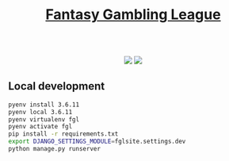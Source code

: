 <h1 align="center"><a href="http://olliefgl.pythonanywhere.com/"/>Fantasy Gambling League</a></h1>
</br></br>

<p align="center">
    <a href="https://circleci.com/gh/ollie-codeaid/fgl" alt="CircleCI">
        <img src="https://circleci.com/gh/ollie-codeaid/fgl.svg?style=shield&circle-token=005e841397d5dee7e434165b34691b77cae3c30c" /></a>
    <a href="https://codecov.io/gh/ollie-codeaid/fgl" alt="Codecov">
        <img src="https://codecov.io/gh/ollie-codeaid/fgl/badge.svg" /></a>
</p>


## Local development

```bash
pyenv install 3.6.11
pyenv local 3.6.11
pyenv virtualenv fgl
pyenv activate fgl
pip install -r requirements.txt
export DJANGO_SETTINGS_MODULE=fglsite.settings.dev
python manage.py runserver
```
